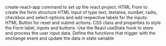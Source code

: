 create-react-app command to set up the react project.
HTML From to create the form structure
HTML Input of type text, textarea, number, radio, checkbox and select-options and add respective labels for the inputs.
HTML Button for reset and submit actions.
CSS class and properties to style the Form label, inputs and buttons.
Use the React useState hook to store and process the user input data.
Define the functions that trigger with the onchange event and update the data in state variable
